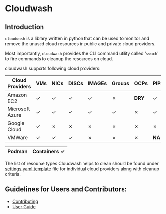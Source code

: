 # Cloudwash

## Introduction

`cloudwash` is a library written in python that can be used to monitor and remove the unused cloud resources in public and private cloud providers.

Most importantly, `cloudwash` provides the CLI command utility called '`swach`' to fire commands to cleanup the resources on cloud.

cloudwash supports following cloud providers:

| Cloud Providers  | VMs     | NICs    | DISCs   | IMAGEs  | Groups  | OCPs    | PIPs    | Stacks   |
|------------------|---------|---------|---------|---------|---------|---------|---------|----------|
| Amazon EC2       | &check; | &check; | &check; | &check; | &cross; | **DRY** | &check; | &check;  |
| Microsoft Azure  | &check; | &check; | &check; | &check; | &check; | &cross; | &check; | **NA**   |
| Google Cloud     | &check; | &cross; | &cross; | &cross; | &cross; | &cross; | &cross; | **NA**   |
| VMWare           | &check; | &check; | &check; | &cross; | &cross; | &cross; | **NA**  | **NA**   |

| Podman | Containers &check; |
|--------|--------------------|

The list of resource types Cloudwash helps to clean should be found under [settings.yaml.template](https://github.com/RedHatQE/cloudwash/blob/master/settings.yaml.template) file for individual cloud providers along with cleanup criteria.


## Guidelines for Users and Contributors:
- [Contributing](https://github.com/RedHatQE/cloudwash/blob/master/Docs/CONTRIBUTING.md)
- [User Guide](https://github.com/RedHatQE/cloudwash/blob/master/Docs/USER_GUIDE.md)
